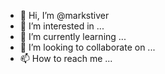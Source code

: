 - 👋 Hi, I’m @markstiver
- 👀 I’m interested in ...
- 🌱 I’m currently learning ...
- 💞️ I’m looking to collaborate on ...
- 📫 How to reach me ...

<!---
markstiver/markstiver is a ✨ special ✨ repository because its `README.md` (this file) appears on your GitHub profile.
You can click the Preview link to take a look at your changes.
--->

